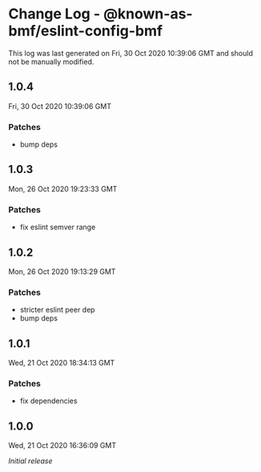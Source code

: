 # Change Log - @known-as-bmf/eslint-config-bmf

This log was last generated on Fri, 30 Oct 2020 10:39:06 GMT and should not be manually modified.

## 1.0.4
Fri, 30 Oct 2020 10:39:06 GMT

### Patches

- bump deps

## 1.0.3
Mon, 26 Oct 2020 19:23:33 GMT

### Patches

- fix eslint semver range

## 1.0.2
Mon, 26 Oct 2020 19:13:29 GMT

### Patches

- stricter eslint peer dep
- bump deps

## 1.0.1
Wed, 21 Oct 2020 18:34:13 GMT

### Patches

- fix dependencies

## 1.0.0
Wed, 21 Oct 2020 16:36:09 GMT

_Initial release_

